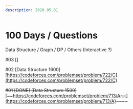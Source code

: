 ```yaml
---
description: 2020.05.01
---
```


# 100 Days / Questions

Data Structure / Graph / DP / Others \(Interactive ?\)

\#03 \[\]

\#02 \[Data Structure 1600\] [https://codeforces.com/problemset/problem/722/C](https://codeforces.com/problemset/problem/722/C)

~~\#01 \[DONE\] \[Data Structure 1500\]~~ [~~https://codeforces.com/problemset/problem/713/A~~](https://codeforces.com/problemset/problem/713/A)~~~~


